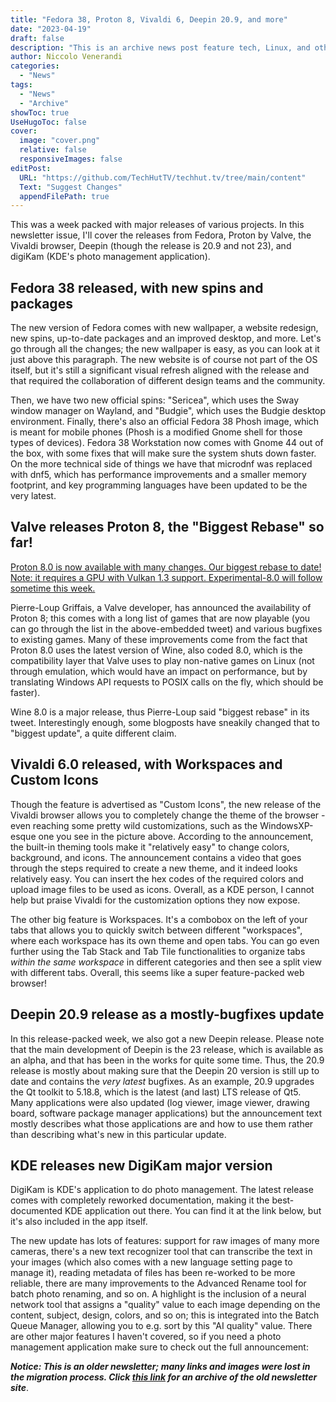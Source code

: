 ```yaml
---
title: "Fedora 38, Proton 8, Vivaldi 6, Deepin 20.9, and more"
date: "2023-04-19"
draft: false
description: "This is an archive news post feature tech, Linux, and other open-source news. This is an older article that was part of a migration. There will be missing images, broken links, and potentially other issues."
author: Niccolo Venerandi
categories:
  - "News"
tags:
  - "News"
  - "Archive"
showToc: true
UseHugoToc: false
cover:
  image: "cover.png"
  relative: false
  responsiveImages: false
editPost:
  URL: "https://github.com/TechHutTV/techhut.tv/tree/main/content"
  Text: "Suggest Changes"
  appendFilePath: true
---
```


This was a week packed with major releases of various projects. In this newsletter issue, I'll cover the releases from Fedora, Proton by Valve, the Vivaldi browser, Deepin (though the release is 20.9 and not 23), and digiKam (KDE's photo management application).

## Fedora 38 released, with new spins and packages

The new version of Fedora comes with new wallpaper, a website redesign, new spins, up-to-date packages and an improved desktop, and more. Let's go through all the changes; the new wallpaper is easy, as you can look at it just above this paragraph. The new website is of course not part of the OS itself, but it's still a significant visual refresh aligned with the release and that required the collaboration of different design teams and the community.

Then, we have two new official spins: "Sericea", which uses the Sway window manager on Wayland, and "Budgie", which uses the Budgie desktop environment. Finally, there's also an official Fedora 38 Phosh image, which is meant for mobile phones (Phosh is a modified Gnome shell for those types of devices). Fedora 38 Workstation now comes with Gnome 44 out of the box, with some fixes that will make sure the system shuts down faster. On the more technical side of things we have that microdnf was replaced with dnf5, which has performance improvements and a smaller memory footprint, and key programming languages have been updated to be the very latest.

## Valve releases Proton 8, the "Biggest Rebase" so far!

[Proton 8.0 is now available with many changes. Our biggest rebase to date! Note: it requires a GPU with Vulkan 1.3 support. Experimental-8.0 will follow sometime this week.](https://t.co/wzGClZyIGE)

Pierre-Loup Griffais, a Valve developer, has announced the availability of Proton 8; this comes with a long list of games that are now playable (you can go through the list in the above-embedded tweet) and various bugfixes to existing games. Many of these improvements come from the fact that Proton 8.0 uses the latest version of Wine, also coded 8.0, which is the compatibility layer that Valve uses to play non-native games on Linux (not through emulation, which would have an impact on performance, but by translating Windows API requests to POSIX calls on the fly, which should be faster).

Wine 8.0 is a major release, thus Pierre-Loup said "biggest rebase" in its tweet. Interestingly enough, some blogposts have sneakily changed that to "biggest update", a quite different claim.

## Vivaldi 6.0 released, with Workspaces and Custom Icons

Though the feature is advertised as "Custom Icons", the new release of the Vivaldi browser allows you to completely change the theme of the browser - even reaching some pretty wild customizations, such as the WindowsXP-esque one you see in the picture above. According to the announcement, the built-in theming tools make it "relatively easy" to change colors, background, and icons. The announcement contains a video that goes through the steps required to create a new theme, and it indeed looks relatively easy. You can insert the hex codes of the required colors and upload image files to be used as icons. Overall, as a KDE person, I cannot help but praise Vivaldi for the customization options they now expose.

The other big feature is Workspaces. It's a combobox on the left of your tabs that allows you to quickly switch between different "workspaces", where each workspace has its own theme and open tabs. You can go even further using the Tab Stack and Tab Tile functionalities to organize tabs _within the same workspace_ in different categories and then see a split view with different tabs. Overall, this seems like a super feature-packed web browser!

## Deepin 20.9 release as a mostly-bugfixes update

In this release-packed week, we also got a new Deepin release. Please note that the main development of Deepin is the 23 release, which is available as an alpha, and that has been in the works for quite some time. Thus, the 20.9 release is mostly about making sure that the Deepin 20 version is still up to date and contains the _very latest_ bugfixes. As an example, 20.9 upgrades the Qt toolkit to 5.18.8, which is the latest (and last) LTS release of Qt5. Many applications were also updated (log viewer, image viewer, drawing board, software package manager applications) but the announcement text mostly describes what those applications are and how to use them rather than describing what's new in this particular update.

## KDE releases new DigiKam major version

DigiKam is KDE's application to do photo management. The latest release comes with completely reworked documentation, making it the best-documented KDE application out there. You can find it at the link below, but it's also included in the app itself.

The new update has lots of features: support for raw images of many more cameras, there's a new text recognizer tool that can transcribe the text in your images (which also comes with a new language setting page to manage it), reading metadata of files has been re-worked to be more reliable, there are many improvements to the Advanced Rename tool for batch photo renaming, and so on. A highlight is the inclusion of a neural network tool that assigns a "quality" value to each image depending on the content, subject, design, colors, and so on; this is integrated into the Batch Queue Manager, allowing you to e.g. sort by this "AI quality" value. There are other major features I haven't covered, so if you need a photo management application make sure to check out the full announcement:

**_Notice: This is an older newsletter; many links and images were lost in the migration process. Click [this link](https://archive.techhut.tv/) for an archive of the old newsletter site_**.
